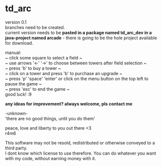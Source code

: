 # td_arc  
version 0.1  
  branches need to be created.  
  current version needs to be **pasted in a package named td_arc_dev in a java-project named arcade** - there is going to be the hole project available for download.    
    
  manual:  
  ~ click some square to select a field ~  
  ~ use arrows '<-' '->' to choose between towers after field selection ~  
  ~ press 'b' to buy a tower ~  
  ~ click on a tower and press 'b' to purchase an upgrade ~  
  ~ press 'p' 'space' 'enter' or click on the menu button on the top left to pause the game ~  
  ~ press 'esc' to end the game ~  
  good luck! :9  
    
  **any ideas for improvement? always welcome, pls contact me**  
  
  -unknown-  
  'there are no good things, until you do them'  
    
  peace, love and liberty to you out there <3  
  r4m6  
 

This software may not be resold, redistributed or otherwise conveyed to a third party.    
I dont know which license to use therefore. You can do whatever you want with my code, without earning money with it.  
